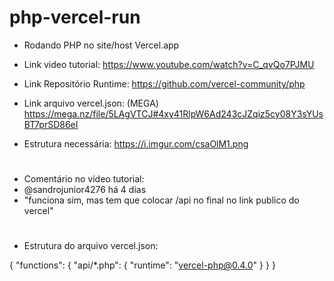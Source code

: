 # php-vercel-run
- Rodando PHP no site/host Vercel.app

- Link video tutorial: https://www.youtube.com/watch?v=C_qvQo7PJMU
- Link Repositório Runtime: https://github.com/vercel-community/php
- Link arquivo vercel.json: (MEGA) https://mega.nz/file/5LAgVTCJ#4xy41RlpW6Ad243cJZqiz5cy08Y3sYUsBT7prSD86eI
- Estrutura necessária: https://i.imgur.com/csaOlM1.png

# 

- Comentário no vídeo tutorial:
- @sandrojunior4276 há 4 dias
- "funciona sim, mas tem que colocar /api no final no link publico do vercel"

#

- Estrutura do arquivo vercel.json:

{
    "functions": {
      "api/*.php": {
        "runtime": "vercel-php@0.4.0"
      }
    }
  }
